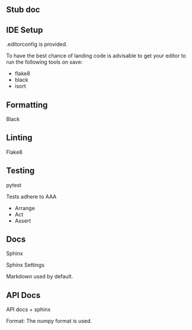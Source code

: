 Stub doc
--------

IDE Setup
---------

.editorconfig is provided.

To have the best chance of landing code is advisable to get your editor
to run the following tools on save:

 - flake8
 - black
 - isort


Formatting
----------

Black


Linting
-------

Flake8


Testing
-------

pytest

Tests adhere to AAA

- Arrange
- Act
- Assert


Docs
----

Sphinx

Sphinx Settings

Markdown used by default.


API Docs
--------

API docs + sphinx

Format:  The numpy format is used.
